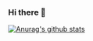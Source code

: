 ### Hi there 👋

[![Anurag's github stats](https://github-readme-stats.vercel.app/api?username=ziranl16&count_private=true&show_icons=true&theme=merko)](https://github.com/anuraghazra/github-readme-stats)

<!--
**ziranl16/ziranl16** is a ✨ _special_ ✨ repository because its `README.md` (this file) appears on your GitHub profile.

Here are some ideas to get you started:

- 🔭 I’m currently working on ...
- 🌱 I’m currently learning ...
- 👯 I’m looking to collaborate on ...
- 🤔 I’m looking for help with ...
- 💬 Ask me about ...
- 📫 How to reach me: ...
- 😄 Pronouns: ...
- ⚡ Fun fact: ...
-->
